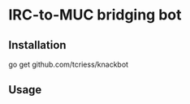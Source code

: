 IRC-to-MUC bridging bot
=======================

Installation
------------

  go get github.com/tcriess/knackbot
  
Usage
-----


